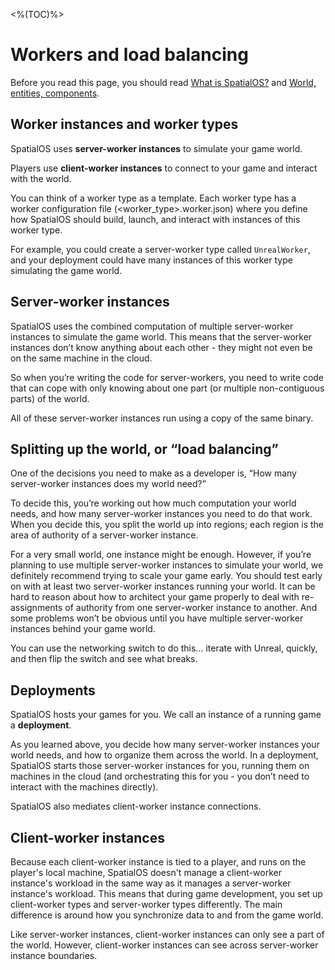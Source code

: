 <%(TOC)%>
# Workers and load balancing

Before you read this page, you should read
[What is SpatialOS?]({{urlRoot}}/shared/concepts/spatialos) and
[World, entities, components]({{urlRoot}}/shared/concepts/world-entities-components).

## Worker instances and worker types

SpatialOS uses **server-worker instances** to simulate your game world. 

Players use **client-worker instances** to connect to your game and interact with the world.

You can think of a worker type as a template. Each worker type has a worker configuration file (<worker_type>.worker.json) where you define how SpatialOS should build, launch, and interact with instances of this worker type.

For example, you could create a server-worker type called `UnrealWorker`, and your deployment could have many instances of this worker type simulating the game world.

## Server-worker instances

SpatialOS uses the combined computation of multiple server-worker instances to simulate the game world. This means that the server-worker instances don’t know anything about each other - they might not even be on the same machine in the cloud. 

So when you’re writing the code for server-workers, you need to write code that can cope with only knowing about one part (or multiple non-contiguous parts) of the world.

All of these server-worker instances run using a copy of the same binary.

## Splitting up the world, or “load balancing”

One of the decisions you need to make as a developer is, “How many server-worker instances does my world need?”

To decide this, you’re working out how much computation your world needs, and how many server-worker instances you need to do that work. When you decide this, you split the world up into regions; each region is the area of authority of a server-worker instance. 

For a very small world, one instance might be enough. However, if you’re planning to use multiple server-worker instances to simulate your world, we definitely recommend trying to scale your game early. You should test early on with at least two server-worker instances running your world. It can be hard to reason about how to architect your game properly to deal with re-assignments of authority from one server-worker instance to another. And some problems won’t be obvious until you have multiple server-worker instances behind your game world.

You can use the networking switch to do this… iterate with Unreal, quickly, and then flip the switch and see what breaks.

## Deployments

SpatialOS hosts your games for you. We call an instance of a running game a **deployment**.

As you learned above, you decide how many server-worker instances your world needs, and how to organize them across the world. In a deployment, SpatialOS starts those server-worker instances for you, running them on machines in the cloud (and orchestrating this for you - you don’t need to interact with the machines directly).

SpatialOS also mediates client-worker instance connections.

## Client-worker instances

Because each client-worker instance is tied to a player, and runs on the player's local machine, SpatialOS doesn't manage a client-worker instance's workload in the same way as it manages a server-worker instance's workload. This means that during game development, you set up client-worker types and server-worker types differently. The main difference is around how you synchronize data to and from the game world.

Like server-worker instances, client-worker instances can only see a part of the world. However, client-worker instances can see across server-worker instance boundaries.
